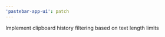 ```yaml
---
'pastebar-app-ui': patch
---
```


Implement clipboard history filtering based on text length limits
